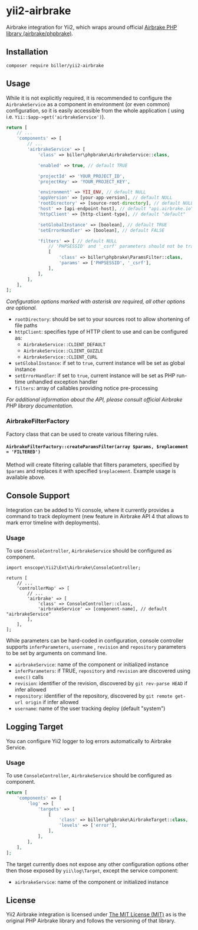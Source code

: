 # yii2-airbrake

Airbrake integration for Yii2, which wraps around official
[Airbrake PHP library (airbrake/phpbrake)](https://github.com/airbrake/phpbrake).

## Installation

    composer require biller/yii2-airbrake

## Usage

While it is not explicitly required, it is recommended to configure the `AirbrakeService`
as a component in environment (or even common) configuration, so it is easily accessible from the whole application (
using i.e. `Yii::$app->get('airbrakeService')`).

```php
return [
    // ...
    'components' => [
        // ...
        'airbrakeService' => [
            'class' => biller\phpbrake\AirbrakeService::class,

            'enabled' => true, // default TRUE

            'projectId' => 'YOUR_PROJECT_ID',
            'projectKey' => 'YOUR_PROJECT_KEY',

            'environment' => YII_ENV, // default NULL
            'appVersion' => [your-app-version], // default NULL
            'rootDirectory' => [source-root-directory], // default NULL
            'host' => [api-endpoint-host], // default "api.airbrake.io"
            'httpClient' => [http-client-type], // default "default"

            'setGlobalInstance' => [boolean], // default TRUE
            'setErrorHandler' => [boolean], // default FALSE

            'filters' => [ // default NULL
                // 'PHPSESSID' and '_csrf' parameters should not be transferred to airbrake
                [
                    'class' => biller\phpbrake\ParamsFilter::class,
                    'params' => ['PHPSESSID', '_csrf'],
                ],
            ],
        ],
    ],
];
```

*Configuration options marked with asterisk are required, all other options are optional.*

* `rootDirectory`: should be set to your sources root to allow shortening of file paths
* `httpClient`: specifies type of HTTP client to use and can be configured as:
    * `AirbrakeService::CLIENT_DEFAULT`
    * `AirbrakeService::CLIENT_GUZZLE`
    * `AirbrakeService::CLIENT_CURL`
* `setGlobalInstance`: if set to `true`, current instance will be set as global instance
* `setErrorHandler`: if set to `true`, current instance will be set as PHP run-time unhandled exception handler
* `filters`: array of callables providing notice pre-processing

*For additional information about the API, please consult official Airbrake PHP library documentation.*

### AirbrakeFilterFactory

Factory class that can be used to create various filtering rules.

#### `AirbrakeFilterFactory::createParamsFilter(array $params, $replacement = 'FILTERED')`

Method will create filtering callable that filters parameters, specified by
`$params` and replaces it with specified `$replacement`. Example usage is available above.

## Console Support

Integration can be added to Yii console, where it currently provides a command to track deployment (new feature in
Airbrake API 4 that allows to mark error timeline with deployments).

### Usage

To use `ConsoleController`, `AirbrakeService` should be configured as component.

    import enscope\Yii2\Ext\Airbrake\ConsoleController;
    
    return [
        // ...
        'controllerMap' => [
            // ...
            'airbrake' => [
                'class' => ConsoleController::class,
                'airbrakeService' => [component-name], // default "airbrakeService"
            ],
        ],
    ];

While parameters can be hard-coded in configuration, console controller supports `inferParameters`, `username`
, `revision` and `repository`
parameters to be set by arguments on command line.

* `airbrakeService`: name of the component or initialized instance
* `inferParameters`: if TRUE, `repository` and `revision` are discovered using `exec()` calls
* `revision`: identifier of the revision, discovered by `git rev-parse HEAD` if infer allowed
* `repository`: identifier of the repository, discovered by `git remote get-url origin` if infer allowed
* `username`: name of the user tracking deploy (default "system")

## Logging Target

You can configure Yii2 logger to log errors automatically to Airbrake Service.

### Usage

To use `ConsoleController`, `AirbrakeService` should be configured as component.

```php
return [
    'components' => [
        'log' => [
            'targets' => [
                [
                    'class' => biller\phpbrake\AirbrakeTarget::class,
                    'levels' => ['error'],
                ],
            ],
        ],
    ],
];
```

The target currently does not expose any other configuration options other then those exposed by `yii\log\Target`,
except the service component:

* `airbrakeService`: name of the component or initialized instance

## License

Yii2 Airbrake integration is licensed
under [The MIT License (MIT)](https://github.com/biller/yii2-airbrake/blob/master/LICENSE)
as is the original PHP Airbrake library and follows the versioning of that library.
